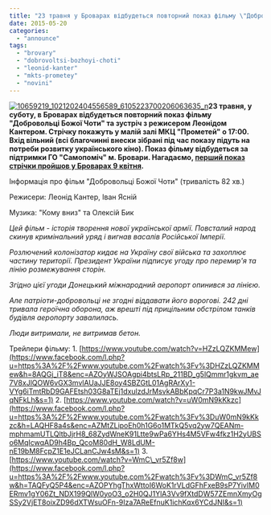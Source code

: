 ```yaml
---
title: "23 травня у Броварах відбудеться повторний показ фільму \"Добровольці Божої Чоти\""
date: 2015-05-20
categories: 
  - "announce"
tags: 
  - "brovary"
  - "dobrovoltsi-bozhoyi-choti"
  - "leonid-kanter"
  - "mkts-prometey"
  - "novini"
---
```


[![10659219_1021202404556589_6105223700206063635_n](https://mpz.brovary.org/wp-content/uploads/2015/05/10659219_1021202404556589_6105223700206063635_n.jpg)](https://mpz.brovary.org/wp-content/uploads/2015/05/10659219_1021202404556589_6105223700206063635_n.jpg)**23 травня, у суботу, в Броварах відбудеться повторний показ фільму "Добровольці Божої Чоти" та зустріч з режисером Леонідом Кантером. Стрічку покажуть у малій залі МКЦ "Прометей" о 17:00. Вхід вільний (всі благочинні внески зібрані під час показу підуть на потреби розвитку українського кіно). Показ фільму відбудеться за підтримки ГО "Самопоміч" м. Бровари. Нагадаємо, [перший показ стрічки пройшов у Броварах 9 квітня](https://mpz.brovary.org/novi-geroyi-viyni-u-brovarah-vidbulas-prem-yera-unikalnogo-filmu-pro-dobrovoltsiv-kiborgiv/).**

Інформація про фільм "Добровольці Божої Чоти" (тривалість 82 хв.)

Режисери: Леонід Кантер, Іван Ясній

Музика: "Кому вниз" та Олексій Бик

_Цей фільм - історія творення нової української армії. Повсталий народ скинув кримінальний уряд і вигнав васалів Російської Імперії._

_Розлючений колонізатор кидає на Україну свої війська та захоплює частину території. Президент України підписує угоду про перемир'я та лінію розмежування сторін._

_Згідно цієї угоди Донецький міжнародний аеропорт опинився за лінією._

_Але патріоти-добровольці не згодні віддавати його ворогові. 242 дні тривала героїчна оборона, аж врешті під прицільним обстрілом танків будівля аеропорту завалилась._

_Люди витримали, не витримав бетон._

Трейлери фільму: 1. [https://www.youtube.com/watch?v=HZzLQZKMMew](https://www.facebook.com/l.php?u=https%3A%2F%2Fwww.youtube.com%2Fwatch%3Fv%3DHZzLQZKMMew&h=8AQGj_iT8&enc=AZOyWJSOAgpi4btsLRp_211BD_g5lQmmr1gkvm_ae7V8xJlQOW6vGX3mvlAUaJJE8oy4SBZGtL01AgRArXy1-VYg6iTmtRbD9GAFEtsh03G8aTEj1dxulzdJrMsvkABbKpqCr7P3a1N9kwJMvJqNFkLh&s=1) 2. [https://www.youtube.com/watch?v=uW0mN9kKkzc](https://www.facebook.com/l.php?u=https%3A%2F%2Fwww.youtube.com%2Fwatch%3Fv%3DuW0mN9kKkzc&h=LAQHF8a4s&enc=AZMtZLipoEh0h1G6o1MTkQ5vq2yw7QEANm-mphmamUTLQltbJjrH8_68ZydWneK91Ltte9wPa6YHs4M5VFw4fkz1H2yUBSo6MqIcwqAD9h4Bp_QcoM80dH_W8LdUM-nE19bM8FcpZ1E1eJCLanCJw4sM&s=1) 3. [https://www.youtube.com/watch?v=WmC\_vr5Zf8w](https://www.facebook.com/l.php?u=https%3A%2F%2Fwww.youtube.com%2Fwatch%3Fv%3DWmC_vr5Zf8w&h=TAQFyQ5P4&enc=AZOPYhgThxWttoI6WoK1rVLdGFhFxeB9sP7YivIM0ERmv1gY06Zt_NDX199QlW0yoO3_o2H0QJ1YlA3Vv9fXtdDW57ZEmnXmyOgSSy2VjET8oixZD96dXTWsuOFn-9Iza7AReEfnuK1ichKqx6YCdJNI&s=1)
